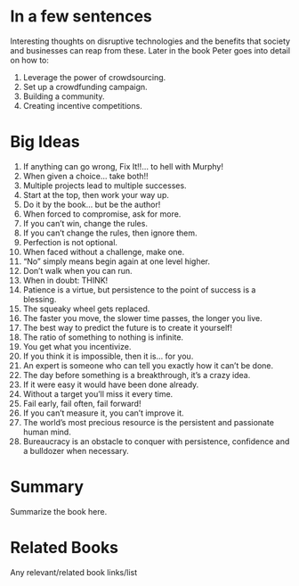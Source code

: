 # In a few sentences
Interesting thoughts on disruptive technologies and the benefits that society and businesses can reap from these. 
Later in the book Peter goes into detail on how to:
1. Leverage the power of crowdsourcing.
2. Set up a crowdfunding campaign.
3. Building a community.
4. Creating incentive competitions.

# Big Ideas
1. If anything can go wrong, Fix It!!… to hell with Murphy! 
2. When given a choice… take both!! 
3. Multiple projects lead to multiple successes. 
4. Start at the top, then work your way up. 
5. Do it by the book… but be the author! 
6. When forced to compromise, ask for more. 
7. If you can’t win, change the rules. 
8. If you can’t change the rules, then ignore them. 
9. Perfection is not optional. 
10. When faced without a challenge, make one. 
11. “No” simply means begin again at one level higher. 
12. Don’t walk when you can run. 
13. When in doubt: THINK!
14. Patience is a virtue, but persistence to the point of success is a blessing. 
15. The squeaky wheel gets replaced. 
16. The faster you move, the slower time passes, the longer you live. 
17. The best way to predict the future is to create it yourself! 
18. The ratio of something to nothing is infinite. 
19. You get what you incentivize. 
20. If you think it is impossible, then it is… for you. 
21. An expert is someone who can tell you exactly how it can’t be done. 
22. The day before something is a breakthrough, it’s a crazy idea. 
23. If it were easy it would have been done already. 
24. Without a target you’ll miss it every time. 
25. Fail early, fail often, fail forward! 
26. If you can’t measure it, you can’t improve it. 
27. The world’s most precious resource is the persistent and passionate human mind. 
28. Bureaucracy is an obstacle to conquer with persistence, confidence and a bulldozer when necessary.

# Summary

Summarize the book here.

# Related Books

Any relevant/related book links/list

